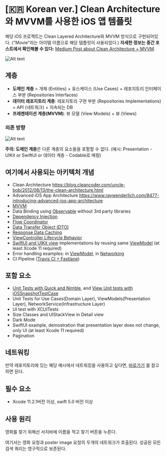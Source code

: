 # [🇰🇷 Korean ver.] Clean Architecture와 MVVM를 사용한 iOS 앱 템플릿

해당 iOS 프로젝트는 Clean Layered Architecture와 MVVM 방식으로 구현되어있다. ("Movie"라는 아이템 이름으로 해당 템플릿이 사용되었다.) **자세한 정보는 중간 포스트에서 확인해볼 수 있다:** [Medium Post about Clean Architecture + MVVM](https://tech.olx.com/clean-architecture-and-mvvm-on-ios-c9d167d9f5b3).



![Alt text](README_FILES/CleanArchitecture+MVVM.png?raw=true "Clean Architecture Layers")



## 계층

- **도메인 계층** = 개체 (Entities) + 유스케이스 (Use Cases) + 레포지토리 인터페이스 부분 (Repositories Interfaces)
- **데이터 레포지토리 계층**: 레포지토리 구현 부분 (Repositories Implementations) + API (네트워크) + 지속되는 DB
-  **프레젠테이션 계층(MVVM)**: 뷰 모델 (View Models) + 뷰 (Views)



### 의존 방향

![Alt text](README_FILES/CleanArchitectureDependencies.png?raw=true "Modules Dependencies")



**주의: 도메인 계층**은 다른 계층의 요소들을 포함할 수 없다. (예시: Presentation - UIKit or SwiftUI or 데이터 계층 - Codable로 매핑)



## 여기에서 사용되는 아키텍처 개념

* Clean Architecture https://blog.cleancoder.com/uncle-bob/2012/08/13/the-clean-architecture.html
* Advanced iOS App Architecture https://www.raywenderlich.com/8477-introducing-advanced-ios-app-architecture
* [MVVM](ExampleMVVM/Presentation/MoviesScene/MoviesQueriesList) 
* Data Binding using [Observable](ExampleMVVM/Presentation/Utils/Observable.swift) without 3rd party libraries 
* [Dependency Injection](ExampleMVVM/Application/DIContainer/AppDIContainer.swift)
* [Flow Coordinator](ExampleMVVM/Presentation/MoviesScene/Flows/MoviesSearchFlowCoordinator.swift)
* [Data Transfer Object (DTO)](https://github.com/kudoleh/iOS-Clean-Architecture-MVVM/blob/master/ExampleMVVM/Data/Network/DataMapping/MoviesResponseDTO%2BMapping.swift)
* [Response Data Caching](https://github.com/kudoleh/iOS-Clean-Architecture-MVVM/blob/master/ExampleMVVM/Data/Repositories/DefaultMoviesRepository.swift)
* [ViewController Lifecycle Behavior](https://github.com/kudoleh/iOS-Clean-Architecture-MVVM/blob/3c47e8a4b9ae5dfce36f746242d1f40b6829079d/ExampleMVVM/Presentation/Utils/Extensions/UIViewController%2BAddBehaviors.swift#L7)
* [SwiftUI and UIKit view](ExampleMVVM/Presentation/MoviesScene/MoviesQueriesList/View/SwiftUI/MoviesQueryListView.swift) implementations by reusing same [ViewModel](ExampleMVVM/Presentation/MoviesScene/MoviesQueriesList/ViewModel/MoviesQueryListViewModel.swift) (at least Xcode 11 required)
* Error handling examples: in [ViewModel](https://github.com/kudoleh/iOS-Clean-Architecture-MVVM/blob/201de7759e2d5634e3bb4b5ad524c4242c62b306/ExampleMVVM/Presentation/MoviesScene/MoviesList/ViewModel/MoviesListViewModel.swift#L116), in [Networking](https://github.com/kudoleh/iOS-Clean-Architecture-MVVM/blob/201de7759e2d5634e3bb4b5ad524c4242c62b306/ExampleMVVM/Infrastructure/Network/NetworkService.swift#L84)
* CI Pipeline ([Travis CI + Fastlane](.travis.yml))



## 포함 요소

* [Unit Tests with Quick and Nimble](https://github.com/kudoleh/iOS-Modular-Architecture/blob/master/DevPods/MoviesSearch/MoviesSearch/Tests/Presentation/MoviesScene/MoviesListViewModelSpec.swift), and [View Unit tests with iOSSnapshotTestCase](https://github.com/kudoleh/iOS-Modular-Architecture/blob/master/DevPods/MoviesSearch/MoviesSearch/Tests/Presentation/MoviesScene/MoviesListViewTests.swift)
* Unit Tests for Use Cases(Domain Layer), ViewModels(Presentation Layer), NetworkService(Infrastructure Layer)
* UI test with XCUITests
* Size Classes and UIStackView in Detail view
* Dark Mode
* SwiftUI example, demostration that presentation layer does not change, only UI (at least Xcode 11 required)
* Pagination



## 네트워킹

만약 레포지토리에 있는 해당 예시에서 네트워킹을 사용하고 싶다면,  [바로가기](https://github.com/kudoleh/SENetworking) 를 참고하면 된다.



## 필수 요소

- Xcode 11.2.1버전 이상, swift 5.0 버전 이상



## 사용 원리

영화를 찾기 위해선 서치바에 이름을 적고 찾기 버튼을 누른다. 

여기서는  영화 요청과 poster image 요청의 두개의 네트워크가 호출된다. 성공된 모든 검색 쿼리는 영구적으로 보존된다.

